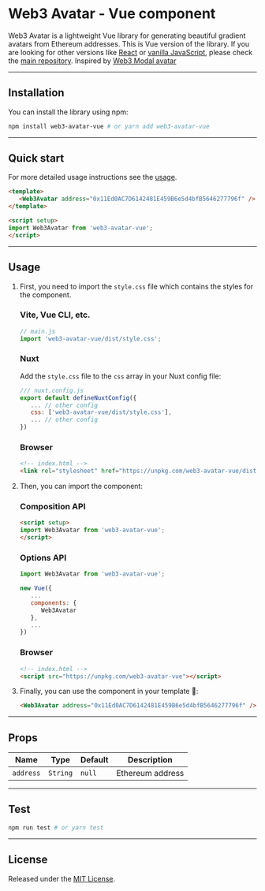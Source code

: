 # Web3 Avatar - Vue component
Web3 Avatar is a lightweight Vue library for generating beautiful gradient avatars from Ethereum addresses. This is Vue version of the library. If you are looking for other versions like [React](https://github.com/JackHamer09/web3-avatar/blob/master/react) or [vanilla JavaScript](https://github.com/JackHamer09/web3-avatar/blob/master/js), please check the [main repository](https://github.com/JackHamer09/web3-avatar).
Inspired by [Web3 Modal avatar](https://github.com/WalletConnect/web3modal)

---

## Installation
You can install the library using npm:
```bash
npm install web3-avatar-vue # or yarn add web3-avatar-vue
```

---

## Quick start
For more detailed usage instructions see the [usage](#usage).

```html
<template>
   <Web3Avatar address="0x11Ed0AC7D6142481E459B6e5d4bfB5646277796f" />
</template>

<script setup>
import Web3Avatar from 'web3-avatar-vue';
</script>
```

---

## Usage
1. First, you need to import the `style.css` file which contains the styles for the component.
   ### Vite, Vue CLI, etc.
   ```js
   // main.js
   import 'web3-avatar-vue/dist/style.css';
   ```

   ### Nuxt
   Add the `style.css` file to the `css` array in your Nuxt config file:
   ```js
   /// nuxt.config.js
   export default defineNuxtConfig({
      ... // other config
      css: ['web3-avatar-vue/dist/style.css'],
      ... // other config
   })
   ```

   ### Browser
   ```html
   <!-- index.html -->
   <link rel="stylesheet" href="https://unpkg.com/web3-avatar-vue/dist/style.css">
   ```

2. Then, you can import the component:
   ### Composition API
   ```html
   <script setup>
   import Web3Avatar from 'web3-avatar-vue';
   </script>
   ```

   ### Options API
   ```js
   import Web3Avatar from 'web3-avatar-vue';

   new Vue({
      ...
      components: {
         Web3Avatar
      },
      ...
   })
   ```

   ### Browser
   ```html
   <!-- index.html -->
   <script src="https://unpkg.com/web3-avatar-vue"></script>
   ```

3. Finally, you can use the component in your template 🎉:
   ```html
   <Web3Avatar address="0x11Ed0AC7D6142481E459B6e5d4bfB5646277796f" />
   ```

---

## Props
| Name | Type | Default | Description |
| --- | --- | --- | --- |
| `address` | `String` | `null` | Ethereum address |

---

## Test
```bash
npm run test # or yarn test
```

---

## License
Released under the [MIT License](https://github.com/JackHamer09/web3-avatar/blob/master/LICENSE).